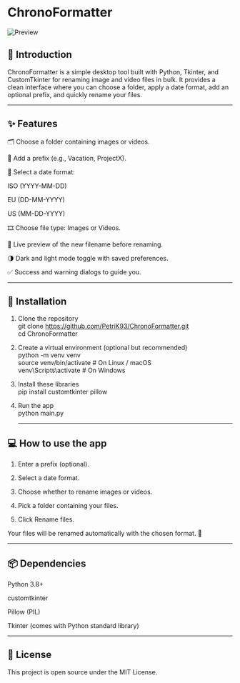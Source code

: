 # ChronoFormatter

![Preview](https://github.com/user-attachments/assets/ea98e9d6-dd7f-4ac5-9c67-fba59c161369)

## 📖 Introduction

ChronoFormatter is a simple desktop tool built with Python, Tkinter, and CustomTkinter for renaming image and video files in bulk.
It provides a clean interface where you can choose a folder, apply a date format, add an optional prefix, and quickly rename your files.

---

## ✨ Features

🗂 Choose a folder containing images or videos.

📝 Add a prefix (e.g., Vacation, ProjectX).

📅 Select a date format:

ISO (YYYY-MM-DD)

EU (DD-MM-YYYY)

US (MM-DD-YYYY)

🎞 Choose file type: Images or Videos.

👀 Live preview of the new filename before renaming.

🌗 Dark and light mode toggle with saved preferences.

✅ Success and warning dialogs to guide you.

---

## 🚀 Installation

1. Clone the repository  
   git clone https://github.com/PetriK93/ChronoFormatter.git  
   cd ChronoFormatter

2. Create a virtual environment (optional but recommended)  
   python -m venv venv  
   source venv/bin/activate # On Linux / macOS  
   venv\Scripts\activate # On Windows

3. Install these libraries  
   pip install customtkinter pillow

4. Run the app  
   python main.py

   ***

## 💻 How to use the app

1. Enter a prefix (optional).

2. Select a date format.

3. Choose whether to rename images or videos.

4. Pick a folder containing your files.

5. Click Rename files.

Your files will be renamed automatically with the chosen format. 🎉

---

## 📦 Dependencies

Python 3.8+

customtkinter

Pillow (PIL)

Tkinter (comes with Python standard library)

---

## 📝 License

This project is open source under the MIT License.
